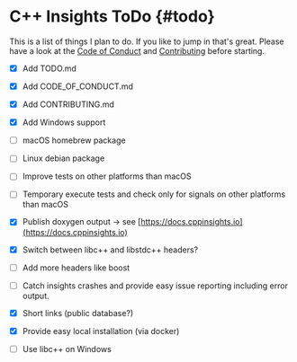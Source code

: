 # C++ Insights ToDo {#todo}

This is a list of things I plan to do. If you like to jump in that's great. Please have a look at the [Code of Conduct](CODE_OF_CONDUCT.md) and [Contributing](CONTRIBUTING.md) before starting.


- [x] Add TODO.md
- [x] Add CODE_OF_CONDUCT.md
- [x] Add CONTRIBUTING.md
- [x] Add Windows support
- [ ] macOS homebrew package
- [ ] Linux debian package
- [ ] Improve tests on other platforms than macOS
- [ ] Temporary execute tests and check only for signals on other platforms than macOS
- [X] Publish doxygen output -> see [https://docs.cppinsights.io](https://docs.cppinsights.io)
- [X]  Switch between libc++ and libstdc++ headers?
- [ ] Add more headers like boost
- [ ] Catch insights crashes and provide easy issue reporting including error output.
- [X] Short links (public database?)
- [X] Provide easy local installation (via docker)
- [ ] Use libc++ on Windows

